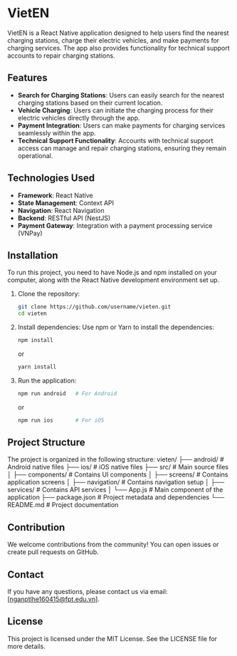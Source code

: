 # VietEN

VietEN is a React Native application designed to help users find the nearest charging stations, charge their electric vehicles, and make payments for charging services. The app also provides functionality for technical support accounts to repair charging stations.

## Features

- **Search for Charging Stations**: Users can easily search for the nearest charging stations based on their current location.
- **Vehicle Charging**: Users can initiate the charging process for their electric vehicles directly through the app.
- **Payment Integration**: Users can make payments for charging services seamlessly within the app.
- **Technical Support Functionality**: Accounts with technical support access can manage and repair charging stations, ensuring they remain operational.

## Technologies Used

- **Framework**: React Native
- **State Management**: Context API
- **Navigation**: React Navigation
- **Backend**: RESTful API (NestJS)
- **Payment Gateway**: Integration with a payment processing service (VNPay)

## Installation

To run this project, you need to have Node.js and npm installed on your computer, along with the React Native development environment set up.

1. Clone the repository:
    ```bash
    git clone https://github.com/username/vieten.git
    cd vieten
    ```

2. Install dependencies:
    Use npm or Yarn to install the dependencies:
    ```bash
    npm install
    ```
    or
    ```bash
    yarn install
    ```

3. Run the application:
    ```bash
    npm run android   # For Android
    ```
    or
    ```bash
    npm run ios       # For iOS
    ```

## Project Structure

The project is organized in the following structure:
vieten/
├── android/ # Android native files
├── ios/ # iOS native files
├── src/ # Main source files
│ ├── components/ # Contains UI components
│ ├── screens/ # Contains application screens
│ ├── navigation/ # Contains navigation setup
│ ├── services/ # Contains API services
│ └── App.js # Main component of the application
├── package.json # Project metadata and dependencies
└── README.md # Project documentation


## Contribution

We welcome contributions from the community! You can open issues or create pull requests on GitHub.

## Contact

If you have any questions, please contact us via email: [nganptlhe160415@fpt.edu.vn].

## License

This project is licensed under the MIT License. See the LICENSE file for more details.

